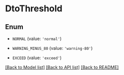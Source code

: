 # DtoThreshold


## Enum

* `NORMAL` (value: `'normal'`)

* `WARNING_MINUS_80` (value: `'warning-80'`)

* `EXCEED` (value: `'exceed'`)

[[Back to Model list]](../README.md#documentation-for-models) [[Back to API list]](../README.md#documentation-for-api-endpoints) [[Back to README]](../README.md)



